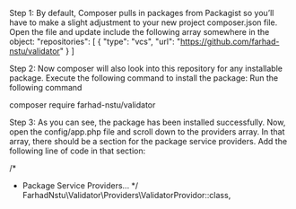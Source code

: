 Step 1: By default, Composer pulls in packages from Packagist so you’ll have to make a slight adjustment to your new project composer.json file. Open the file and update include the following array somewhere in the object:
"repositories": [
    {
        "type": "vcs",
        "url": "https://github.com/farhad-nstu/validator"
    }
]

Step 2: Now composer will also look into this repository for any installable package. Execute the following command to install the package:
Run the following command

composer require farhad-nstu/validator

Step 3: As you can see, the package has been installed successfully. Now, open the config/app.php file and scroll down to the providers array. In that array, there should be a section for the package service providers. Add the following line of code in that section:

/*
 * Package Service Providers...
 */
FarhadNstu\Validator\Providers\ValidatorProvidor::class,
